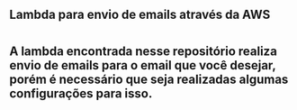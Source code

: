 ## Lambda para envio de emails através da AWS
#
## A lambda encontrada nesse repositório realiza envio de emails para o email que você desejar, porém é necessário que seja realizadas algumas configurações para isso.
